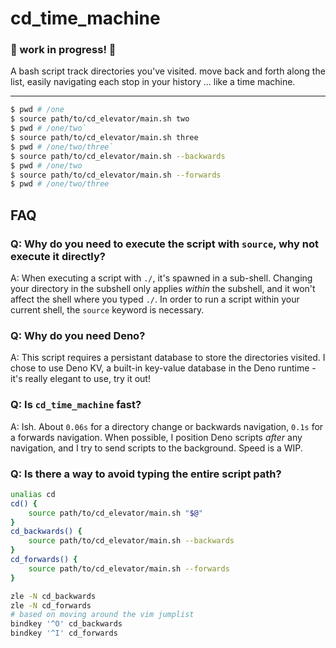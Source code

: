 # cd_time_machine

### 🚨 work in progress! 🚨

A bash script track directories you've visited. move back and forth along the list, easily navigating each stop in your
history ... like a time machine.

---

```bash
$ pwd # /one
$ source path/to/cd_elevator/main.sh two
$ pwd # /one/two`
$ source path/to/cd_elevator/main.sh three
$ pwd # /one/two/three`
$ source path/to/cd_elevator/main.sh --backwards
$ pwd # /one/two
$ source path/to/cd_elevator/main.sh --forwards
$ pwd # /one/two/three
```

## FAQ

### Q: Why do you need to execute the script with `source`, why not execute it directly?

A: When executing a script with `./`, it's spawned in a sub-shell. Changing your directory in the subshell only applies
_within_ the subshell, and it won't affect the shell where you typed `./`. In order to run a script within your current
shell, the `source` keyword is necessary.

### Q: Why do you need Deno?

A: This script requires a persistant database to store the directories visited. I chose to use Deno KV, a built-in
key-value database in the Deno runtime - it's really elegant to use, try it out!

### Q: Is `cd_time_machine` fast?

A: Ish. About `0.06s` for a directory change or backwards navigation, `0.1s` for a forwards navigation. When possible, I
position Deno scripts _after_ any navigation, and I try to send scripts to the background. Speed is a WIP.

### Q: Is there a way to avoid typing the entire script path?

```bash
unalias cd
cd() {
    source path/to/cd_elevator/main.sh "$@"
}
cd_backwards() {
    source path/to/cd_elevator/main.sh --backwards
}
cd_forwards() {
    source path/to/cd_elevator/main.sh --forwards
}

zle -N cd_backwards
zle -N cd_forwards
# based on moving around the vim jumplist
bindkey '^O' cd_backwards
bindkey '^I' cd_forwards
```
